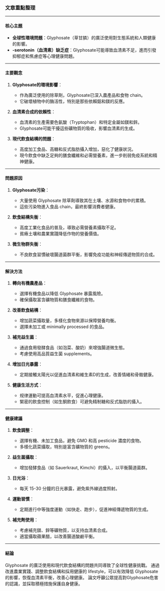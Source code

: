 ### 文章重點整理

---

#### **核心主題**
- **全球性環境問題**：Glyphosate（草甘膦）的廣泛使用對生態系統和人類健康的影響。
- **-serotonin（血清素）缺乏症**：Glyphosate可能導致血清素不足，進而引發抑郁症和焦慮症等心理健康問題。

---

#### **主要觀念**
1. **Glyphosate的環境影響**：
   - 作為廣泛使用的除草劑，Glyphosate已深入農產品和食物 chain。
   - 它破壞植物中的酶活性，特別是那些依賴鋁和鎂的反應。
   
2. **血清素合成的依賴性**：
   - 血清素的生產需要色氨酸（Tryptophan）和特定金屬如鎂和鋅。
   - Glyphosate可能干擾這些礦物質的吸收，影響血清素的生成。

3. **現代飲食結構的問題**：
   - 高度加工食品、高糖和反式脂肪攝入增加，惡化了健康狀況。
   - 現今飲食中缺乏足夠的膳食纖維和必需營養素，進一步削弱免疫系統和精神健康。

---

#### **問題原因**
1. **Glyphosate污染**：
   - 大量使用 Glyphosate 除草劑導致其在土壤、水源和食物中的累積。
   - 這些污染物進入食品 chain，最終影響消費者健康。

2. **飲食結構失衡**：
   - 高度工業化食品的普及，導致必需營養素攝取不足。
   - 貧瘠土壤和農業實踐降低作物的營養價值。

3. **微生物群失衡**：
   - 不良飲食習慣破壞腸道菌群平衡，影響免疫功能和神經傳遞物質的合成。

---

#### **解決方法**
1. **轉向有機農產品**：
   - 選擇有機食品以降低 Glyphosate 暴露風險。
   - 確保攝取富含礦物質和膳食纖維的食物。

2. **改善飲食結構**：
   - 增加蔬菜攝取量，多樣化食物來源以保障營養均衡。
   - 選擇未加工或 minimally processed 的食品。

3. **補充益生菌**：
   - 通過食用發酵食品（如泡菜、酸奶）來增強腸道微生態。
   - 考慮使用高品質益生菌 supplements。

4. **增加日光暴露**：
   - 定期接觸太陽光以促進血清素和維生素D的生成，改善情緒和骨骼健康。

5. **健康生活方式**：
   - 规律運動可提高血清素水平，促進心理健康。
   - 緊密的飲食控制（如生酮飲食）可避免精制糖和反式脂肪的攝入。

---

#### **健康建議**
1. **飲食調整**：
   - 選擇有機、未加工食品，避免 GMO 和高 pesticide 濃度的食物。
   - 多樣化蔬菜攝取，特別是富含礦物質的 greens。

2. **益生菌攝取**：
   - 增加發酵食品（如 Sauerkraut, Kimchi）的攝入，以平衡腸道菌群。

3. **日光浴**：
   - 每天 15-30 分鐘的日光暴露，避免紫外線過度照射。

4. **運動習慣**：
   - 定期進行中等強度運動（如快走、跑步），促進神經傳遞物質的生成。

5. **補充劑使用**：
   - 考慮補充鎂、鋅等礦物質，以支持血清素合成。
   - 適當攝取蘋果醋，以改善腸道酸鹼平衡。

---

#### **結論**
Glyphosate 的廣泛使用和現代飲食結構的問題共同導致了全球性健康挑戰。 通過改進農業實踐、調整飲食結構和採用健康的 lifestyle，可以有效降低 Glyphosate 的影響，恢復血清素平衡，改善心理健康。 論文呼籲公眾提高對Glyphosate危害的認識，並採取積極措施保護自身健康。
